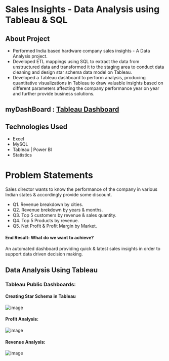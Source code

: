 # Sales Insights - Data Analysis using Tableau & SQL 
## About Project 
- Performed India based hardware company sales insights - A Data Analysis project.
- Developed ETL mappings using SQL to extract the data from unstructured data and transformed it to the staging area to conduct data cleaning and design star schema data model on Tableau.
- Developed a Tableau dashboard to perform analysis, producing quantitative visualizations in Tableau to draw valuable insights based on different parameters affecting the company performance year on year and further provide business solutions.

## myDashBoard : [Tableau Dashboard](https://public.tableau.com/views/SalesInsights-DataAnalysisProject/Dashboard-RevenueAnalysis?%3AshowVizHome=no)

## Technologies Used 
- Excel
- MySQL
- Tableau | Power BI
- Statistics

# Problem Statements
Sales director wants to know the performance of the company in various Indian states & accordingly provide some discount.

- Q1. Revenue breakdown by cities.
- Q2. Revenue brekdown by years & months.
- Q3. Top 5 customers by revenue & sales quantity.
- Q4. Top 5 Products by revenue.
- Q5. Net Profit & Profit Margin by Market.

#### End Result: What do we want to achieve?
An automated dashboard providing quick & latest sales insights in order to support data driven decision making.

## Data Analysis Using Tableau
### Tableau Public Dashboards:
#### Creating Star Schema in Tableau
![image](https://user-images.githubusercontent.com/77656115/207594116-1d243fd2-38c9-4115-ba30-a8d8eba5e6bb.png)

#### Profit Analysis:
![image](https://user-images.githubusercontent.com/77656115/207594138-b16e3ca9-b5cd-47a1-8880-a236ef957aee.png)

#### Revenue Analysis:
![image](https://user-images.githubusercontent.com/77656115/207594151-6396cf27-6300-435b-a5d0-7e1b28263464.png)


